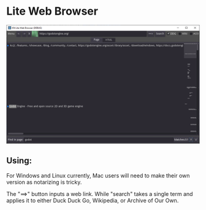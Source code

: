 # Lite Web Browser
 
![](KNWEB1.png)

## Using:
For Windows and Linux currently, Mac users will need to make their own version as notarizing is tricky.

The "==>" button inputs a web link. While "search" takes a single term and applies it to either Duck Duck Go, Wikipedia, or Archive of Our Own.
